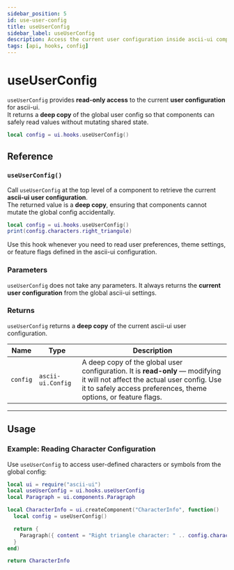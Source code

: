 ```yaml
---
sidebar_position: 5
id: use-user-config
title: useUserConfig
sidebar_label: useUserConfig
description: Access the current user configuration inside ascii-ui components.
tags: [api, hooks, config]
---
```


# useUserConfig

`useUserConfig` provides **read-only access** to the current **user configuration** for ascii-ui.  
It returns a **deep copy** of the global user config so that components can safely read values without mutating shared state.

```lua
local config = ui.hooks.useUserConfig()
```

## Reference

### `useUserConfig()`

Call `useUserConfig` at the top level of a component to retrieve the current **ascii-ui user configuration**.  
The returned value is a **deep copy**, ensuring that components cannot mutate the global config accidentally.

```lua
local config = ui.hooks.useUserConfig()
print(config.characters.right_triangule)
```

Use this hook whenever you need to read user preferences, theme settings, or feature flags defined in the ascii-ui configuration.

### Parameters

`useUserConfig` does not take any parameters.
It always returns the **current user configuration** from the global ascii-ui settings.

### Returns

`useUserConfig` returns a **deep copy** of the current ascii-ui user configuration.

| Name | Type | Description |
|------|------|--------------|
| `config` | `ascii-ui.Config` | A deep copy of the global user configuration. It is **read-only** — modifying it will not affect the actual user config. Use it to safely access preferences, theme options, or feature flags. |

---

## Usage

### Example: Reading Character Configuration

Use `useUserConfig` to access user-defined characters or symbols from the global config:

```lua
local ui = require("ascii-ui")
local useUserConfig = ui.hooks.useUserConfig
local Paragraph = ui.components.Paragraph

local CharacterInfo = ui.createComponent("CharacterInfo", function()
  local config = useUserConfig()

  return {
    Paragraph({ content = "Right triangle character: " .. config.characters.right_triangule }),
  }
end)

return CharacterInfo
```


